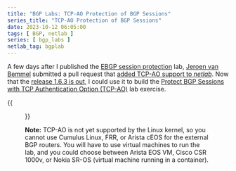 ```yaml
---
title: "BGP Labs: TCP-AO Protection of BGP Sessions"
series_title: "TCP-AO Protection of BGP Sessions"
date: 2023-10-12 06:05:00
tags: [ BGP, netlab ]
series: [ bgp_labs ]
netlab_tag: bgplab
---
```

A few days after I published the [EBGP session protection](https://bgplabs.net/basic/6-protect/) lab, [Jeroen van Bemmel](https://www.linkedin.com/in/jeroenvbemmel/) submitted a pull request that [added TCP-AO support to _netlab_](https://netlab.tools/plugins/ebgp.utils/). Now that the [release 1.6.3 is out](https://netlab.tools/release/1.6/#release-1-6-3), I could use it to build the [Protect BGP Sessions with TCP Authentication Option (TCP-AO)](https://bgplabs.net/basic/9-ao/) lab exercise.
<!--more-->
{{<figure src="https://bgplabs.net/basic/topology-ao.png">}}

**Note:** TCP-AO is not yet supported by the Linux kernel, so you cannot use Cumulus Linux, FRR, or Arista cEOS for the external BGP routers. You will have to use virtual machines to run the lab, and you could choose between Arista EOS VM, Cisco CSR 1000v, or Nokia SR-OS (virtual machine running in a container).
